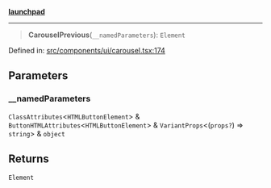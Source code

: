 [**launchpad**](index.md)

***

> **CarouselPrevious**(`__namedParameters`): `Element`

Defined in: [src/components/ui/carousel.tsx:174](https://github.com/victorbratov/launchpad/blob/d14315d3bd6634bc1c0e4507f8ad0551e9221cbc/src/components/ui/carousel.tsx#L174)

## Parameters

### \_\_namedParameters

`ClassAttributes`\<`HTMLButtonElement`\> & `ButtonHTMLAttributes`\<`HTMLButtonElement`\> & `VariantProps`\<(`props?`) => `string`\> & `object`

## Returns

`Element`
